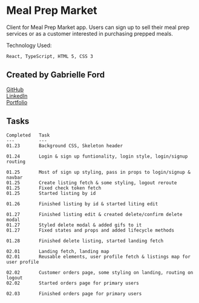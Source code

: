 # Meal Prep Market

Client for Meal Prep Market app. Users can sign up to sell their meal prep services or as a customer interested in purchasing prepped meals.

Technology Used:
    
    React, TypeScript, HTML 5, CSS 3

## Created by Gabrielle Ford
[GitHub](https://github.com/gabrielleford)  
[LinkedIn](https://www.linkedin.com/in/gabrielle-f-293251221/)  
[Portfolio](https://gabrielleford.github.io/)

## Tasks
    Completed   Task
    ---         ---
    01.23       Background CSS, Skeleton header
    
    01.24       Login & sign up funtionality, login style, login/signup routing
    
    01.25       Most of sign up styling, pass in props to login/signup & navbar
    01.25       Create listing fetch & some styling, logout reroute
    01.25       Fixed check token fetch
    01.25       Started listing by id

    01.26       Finished listing by id & started liting edit
    
    01.27       Finished listing edit & created delete/confirm delete modal
    01.27       Styled delete modal & added gifs to it
    01.27       Fixed states and props and added lifecycle methods
    
    01.28       Finished delete listing, started landing fetch
    
    02.01       Landing fetch, landing map
    02.01       Reusable elements, user profile fetch & listings map for user profile
    
    02.02       Customer orders page, some styling on landing, routing on logout
    02.02       Started orders page for primary users
    
    02.03       Finished orders page for primary users

